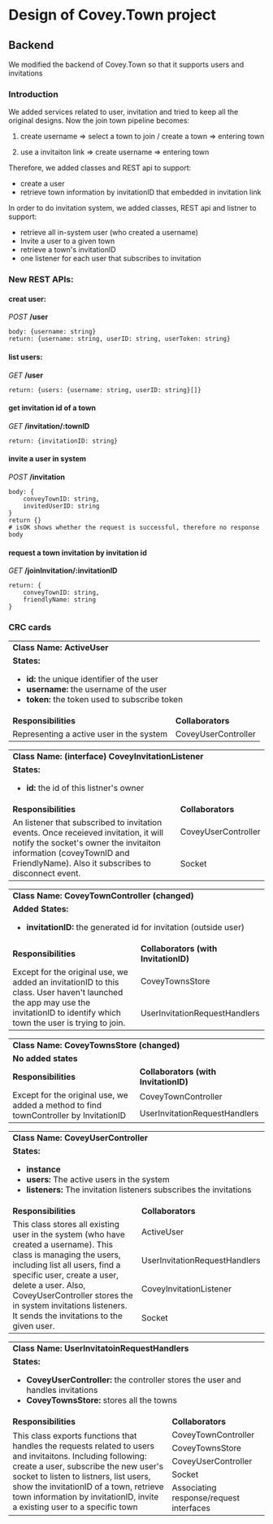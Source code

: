 # Design of Covey.Town project

## Backend

We modified the backend of Covey.Town so that it supports users and invitations

### Introduction

We added services related to user, invitation and tried to keep all the original designs. Now the join town pipeline becomes:

1. create username => select a town to join / create a town => entering town

2. use a invitaiton link => create username => entering town

Therefore, we added classes and REST api to support:

- create a user
- retrieve town information by invitationID that embedded in invitation link

In order to do invitation system, we added classes, REST api and listner to support:

- retrieve all in-system user (who created a username)
- Invite a user to a given town
- retrieve a town's invitationID
- one listener for each user that subscribes to invitation

### New REST APIs:

#### creat user:

_POST_ **/user**

```
body: {username: string}
return: {username: string, userID: string, userToken: string}
```

#### list users:

_GET_ **/user**

```
return: {users: {username: string, userID: string}[]}
```

#### get invitation id of a town

_GET_ **/invitation/:townID**

```
return: {invitationID: string}
```

#### invite a user in system

_POST_ **/invitation**

```
body: {
    conveyTownID: string,
    invitedUserID: string
}
return {}
# isOK shows whether the request is successful, therefore no response body
```

#### request a town invitation by invitation id

_GET_ **/joinInvitation/:invitationID**

```
return: {
    conveyTownID: string,
    friendlyName: string
}
```

### CRC cards

<table>
      <tr>
         <td colspan='2'><b>Class Name: ActiveUser</b></td>
      </tr>
      <tr>
        <td colspan='2'><b>States:</b>
            <ul>
                <li><b>id:</b> the unique identifier of the user</li>
                <li><b>username:</b> the username of the user</li>
                <li><b>token:</b> the token used to subscribe token</li>
            </ul>
        </td>
      </tr>
      <tr>
        <td><b>Responsibilities</b></td>
        <td><b>Collaborators</b></td>
      </tr>
      <tr>
        <td rowspan='1'>Representing a active user in the system</td>
        <td>CoveyUserController</td>
      </tr>
</table>

<table>
      <tr>
         <td colspan='2'><b>Class Name: (interface) CoveyInvitationListener</b></td>
      </tr>
      <tr>
        <td colspan='2'><b>States:</b>
            <ul>
                <li><b>id:</b> the id of this listner's owner</li>
            </ul>
        </td>
      </tr>
      <tr>
        <td><b>Responsibilities</b></td>
        <td><b>Collaborators</b></td>
      </tr>
      <tr>
        <td rowspan='2'>An listener that subscribed to invitation events. Once receieved invitation, it will notify the socket's owner the invitaiton information (coveyTownID and FriendlyName). Also it subscribes to disconnect event.</td>
        <td>CoveyUserController</td>
      </tr>
      <tr>
        <td>Socket</td>
      </tr>
</table>

<table>
      <tr>
         <td colspan='2'><b>Class Name: CoveyTownController (changed)</b></td>
      </tr>
      <tr>
        <td colspan='2'><b>Added States:</b>
            <ul>
                <li><b>invitationID:</b> the generated id for invitation (outside user)</li>
            </ul>
        </td>
      </tr>
      <tr>
        <td><b>Responsibilities</b></td>
        <td><b>Collaborators (with InvitationID)</b></td>
      </tr>
      <tr>
        <td rowspan='2'>Except for the original use, we added an invitationID to this class. User haven't launched the app may use the invitationID to identify which town the user is trying to join.</td>
        <td>CoveyTownsStore</td>
      </tr>
      <tr>
        <td>UserInvitationRequestHandlers</td>
      </tr>
</table>

<table>
      <tr>
         <td colspan='2'><b>Class Name: CoveyTownsStore (changed)</b></td>
      </tr>
      <tr>
        <td colspan='2'><b>No added states</b>
        </td>
      </tr>
      <tr>
        <td><b>Responsibilities</b></td>
        <td><b>Collaborators (with InvitationID)</b></td>
      </tr>
      <tr>
        <td rowspan='2'>Except for the original use, we added a method to find townController by InvitationID</td>
        <td>CoveyTownController</td>
      </tr>
      <tr>
        <td>UserInvitationRequestHandlers</td>
      </tr>
</table>

<table>
      <tr>
         <td colspan='2'><b>Class Name: CoveyUserController</b></td>
      </tr>
      <tr>
        <td colspan='2'><b>States:</b>
            <ul>
                <li><b>instance</b></li>
                <li><b>users:</b> The active users in the system</li>
                <li><b>listeners:</b> The invitation listeners subscribes the invitations</li>
            </ul>
        </td>
      </tr>
      <tr>
        <td><b>Responsibilities</b></td>
        <td><b>Collaborators</b></td>
      </tr>
      <tr>
        <td rowspan='4'>This class stores all existing user in the system (who have created a username). This class is managing the users, including list all users, find a specific user, create a user, delete a user. Also, CoveyUserController stores the in system invitations listeners. It sends the invitations to the given user.</td>
        <td>ActiveUser</td>
      </tr>
      <tr>
        <td>UserInvitationRequestHandlers</td>
      </tr>
      <tr>
        <td>CoveyInvitationListener</td>
      </tr>
      <tr>
        <td>Socket</td>
      </tr>
</table>

<table>
      <tr>
         <td colspan='2'><b>Class Name: UserInvitatoinRequestHandlers</b></td>
      </tr>
      <tr>
        <td colspan='2'><b>States:</b>
            <ul>
                <li><b>CoveyUserController:</b> the controller stores the user and handles invitations</li>
                <li><b>CoveyTownsStore:</b> stores all the towns</li>
            </ul>
        </td>
      </tr>
      <tr>
        <td><b>Responsibilities</b></td>
        <td><b>Collaborators</b></td>
      </tr>
      <tr>
        <td rowspan='5'>This class exports functions that handles the requests related to users and invitaitons. Including following: create a user, subscribe the new user's socket to listen to listners, list users, show the invitationID of a town, retrieve town information by invitationID, invite a existing user to a specific town</td>
        <td>CoveyTownController</td>
      </tr>
      <tr>
        <td>CoveyTownsStore</td>
      </tr>
      <tr>
        <td>CoveyUserController</td>
      </tr>
      <tr>
        <td>Socket</td>
      </tr>
      <tr>
        <td>Associating response/request interfaces</td>
      </tr>
</table>
